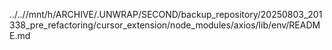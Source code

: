 ../..//mnt/h/ARCHIVE/.UNWRAP/SECOND/backup_repository/20250803_201338_pre_refactoring/cursor_extension/node_modules/axios/lib/env/README.md